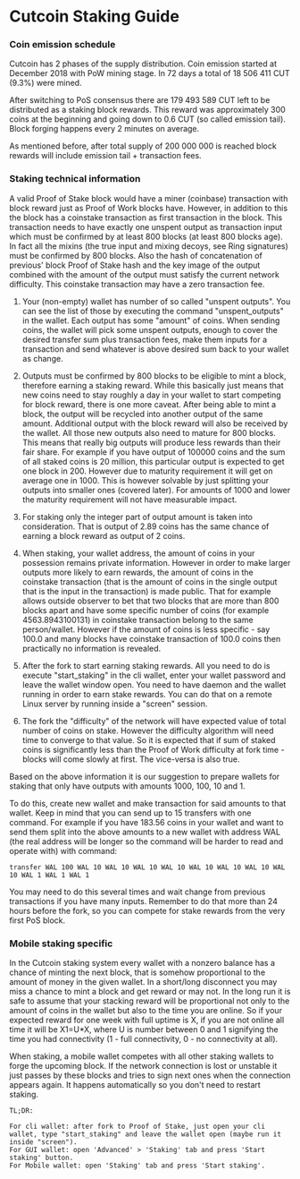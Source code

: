 # Cutcoin Staking Guide

### Coin emission schedule

Cutcoin has 2 phases of the supply distribution. Coin emission started at December 2018 with PoW mining stage. In 72 days a total of 18 506 411 CUT (9.3%) were mined.

After switching to PoS consensus there are 179 493 589 CUT left to be distributed as a staking block rewards. This reward was approximately 300 coins at the beginning and going down to 0.6 CUT (so called emission tail). Block forging happens every 2 minutes on average.

As mentioned before, after total supply of 200 000 000 is reached block rewards will include emission tail + transaction fees. 

### Staking technical information

A valid Proof of Stake block would have a miner (coinbase) transaction with block reward just as Proof of Work blocks have. 
However, in addition to this the block has a coinstake transaction as first transaction in the block. 
This transaction needs to have exactly one unspent output as transaction input which must be confirmed by at least 800 blocks (at least 800 blocks age). 
In fact all the mixins (the true input and mixing decoys, see Ring signatures) must be confirmed by 800 blocks. 
Also the hash of concatenation of previous' block Proof of Stake hash and the key image of the output combined with the amount of the output must satisfy 
the current network difficulty. This coinstake transaction may have a zero transaction fee. 

1. Your (non-empty) wallet has number of so called "unspent outputs".
You can see the list of those by executing the command "unspent_outputs" in the wallet. 
Each output has some "amount" of coins. 
When sending coins, the wallet will pick some unspent outputs, enough to cover the desired transfer sum plus transaction fees, 
make them inputs for a transaction and send whatever is above desired sum back to your wallet as change.

2. Outputs must be confirmed by 800 blocks to be eligible to mint a block, therefore earning a staking reward.
While this basically just means that new coins need to stay roughly a day in your wallet to start competing for block reward, there is one more caveat. 
After being able to mint a block, the output will be recycled into another output of the same amount. 
Additional output with the block reward will also be received by the wallet. 
All those new outputs also need to mature for 800 blocks. 
This means that really big outputs will produce less rewards than their fair share. 
For example if you have output of 100000 coins and the sum of all staked coins is 20 million, this particular output is expected to get one block in 200. 
However due to maturity requirement it will get on average one in 1000. 
This is however solvable by just splitting your outputs into smaller ones (covered later). 
For amounts of 1000 and lower the maturity requirement will not have measurable impact.

3. For staking only the integer part of output amount is taken into consideration.
That is output of 2.89 coins has the same chance of earning a block reward as output of 2 coins.

4. When staking, your wallet address, the amount of coins in your possession remains private information.
However in order to make larger outputs more likely to earn rewards, the amount of coins in the coinstake transaction 
(that is the amount of coins in the single output that is the input in the transaction) is made public. 
That for example allows outside observer to bet that two blocks that are more than 800 blocks apart and have some specific number of coins 
(for example 4563.8943100131) in coinstake transaction belong to the same person/wallet. 
However if the amount of coins is less specific - say 100.0 and many blocks have coinstake transaction of 100.0 coins then practically no information is revealed.

5. After the fork to start earning staking rewards.
All you need to do is execute "start_staking" in the cli wallet, enter your wallet password and leave the wallet window open. 
You need to have daemon and the wallet running in order to earn stake rewards. You can do that on a remote Linux server by running inside a "screen" session.

6. The fork the "difficulty" of the network will have expected value of total number of coins on stake.
However the difficulty algorithm will need time to converge to that value. 
So it is expected that if sum of staked coins is significantly less than the Proof of Work difficulty at fork time - blocks will come slowly at first. 
The vice-versa is also true.

Based on the above information it is our suggestion to prepare wallets for staking that only have outputs with amounts 1000, 100, 10 and 1.

To do this, create new wallet and make transaction for said amounts to that wallet. Keep in mind that you can send up to 15 transfers with one command. 
For example if you have 183.56 coins in your wallet and want to send them split into the above amounts to a new wallet with address WAL 
(the real address will be longer so the command will be harder to read and operate with) with command:

```
transfer WAL 100 WAL 10 WAL 10 WAL 10 WAL 10 WAL 10 WAL 10 WAL 10 WAL 10 WAL 1 WAL 1 WAL 1 
```

You may need to do this several times and wait change from previous transactions if you have many inputs. 
Remember to do that more than 24 hours before the fork, so you can compete for stake rewards from the very first PoS block.

### Mobile staking specific

In the Cutcoin staking system every wallet with a nonzero balance has a chance of minting the next block, that is somehow proportional to the amount of money in the given wallet. In a short/long disconnect you may miss a chance to mint a block and get reward or may not. In the long run it is safe to assume that your stacking reward will be proportional not only to the amount of coins in the wallet but also to the time you are online. So if your expected reward for one week with full uptime is X, if you are not online all time it will be X1=U*X, where U is number between 0 and 1 signifying the time you had connectivity (1 - full connectivity, 0 - no connectivity at all).

When staking, a mobile wallet competes with all other staking wallets to forge the upcoming block. If the network connection is lost or unstable it just passes by these blocks and tries to sign next ones when the connection appears again. It happens automatically so you don't need to restart staking.

```
TL;DR: 

For cli wallet: after fork to Proof of Stake, just open your cli wallet, type "start_staking" and leave the wallet open (maybe run it inside "screen").
For GUI wallet: open 'Advanced' > 'Staking' tab and press 'Start staking' button.
For Mobile wallet: open 'Staking' tab and press 'Start staking'.
```
